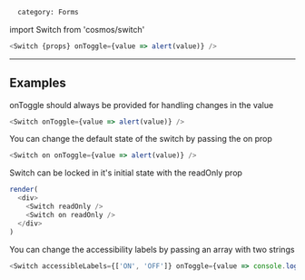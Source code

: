 ```meta
  category: Forms
```

import Switch from 'cosmos/switch'

```js props
<Switch {props} onToggle={value => alert(value)} />
```

---

## Examples

onToggle should always be provided for handling changes in the value

```js
<Switch onToggle={value => alert(value)} />
```

You can change the default state of the switch by passing the on prop

```js
<Switch on onToggle={value => alert(value)} />
```

Switch can be locked in it's initial state with the readOnly prop

```js multiple
render(
  <div>
    <Switch readOnly />
    <Switch on readOnly />
  </div>
)
```

You can change the accessibility labels by passing an array with two strings

```js
<Switch accessibleLabels={['ON', 'OFF']} onToggle={value => console.log(value)} />
```
